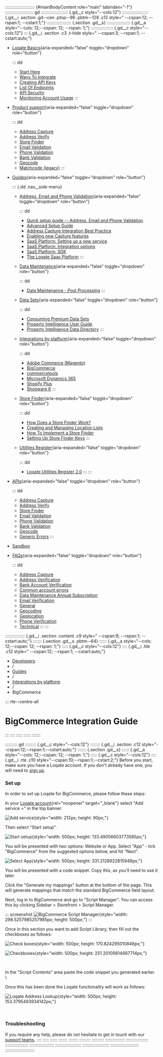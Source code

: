 :::::::::::::::::::::::: {#mainBodyContent role="main" tabindex="-1"}
::::::::::::::::::::::: gd
:::::::::::::::::::::: {.gd__c style="--cols:12"}
::::::::::::::::::::: {.gd__i .section .gd--cen .ptop--96 .pbtm--128 .c12 style=" --cspan:12; --rspan:1; --cstart:1;"}
:::::::::::::::::::: {.section .gd__s}
::::::::::::::::::: {.gd__a style="--cols: 12;--cspan: 12; --rspan: 1;"}
:::::::::::::::::: {.gd__c style="--cols:12"}
::: {.gd__i .section .c3 .t-hide style=" --cspan:3; --rspan:1; --cstart:auto;"}
- [Loqate Basics](#){aria-expanded="false" toggle="dropdown"
  role="button"}

  ::: dd
  - [Start Here](/developers/getting-started/)
  - [Ways To Integrate](/developers/getting-started/ways-to-integrate/)
  - [Creating API Keys](/developers/getting-started/creating-api-keys/)
  - [List Of Endpoints](/developers/getting-started/list-of-endpoints/)
  - [API Security](/developers/getting-started/api-security/)
  - [Monitoring Account
    Usage](/developers/getting-started/monitoring-account-usage/)
  :::
- [Product support](#){aria-expanded="false" toggle="dropdown"
  role="button"}

  ::: dd
  - [Address Capture](/developers/address-capture/)
  - [Address Verify](/developers/address-verify/)
  - [Store Finder](/developers/store-finder/)
  - [Email Validation](/developers/email-validation/)
  - [Phone Validation](/developers/phone-verification/)
  - [Bank Validation](/developers/bank-verification/)
  - [Geocode](/developers/geocode/)
  - [Matchcode (legacy)](/developers/matchcode/)
  :::
- [Guides](#){aria-expanded="false" toggle="dropdown" role="button"}

  ::: {.dd .nav__side-menu}
  - [Address, Email and Phone Validation](#){aria-expanded="false"
    toggle="dropdown" role="button"}

    ::: dd
    - [Quick setup guide -- Address, Email and Phone
      Validation](/developers/guides/quick/)
    - [Advanced Setup Guide](/developers/guides/advanced-setup-guide/)
    - [Address Capture Integration Best
      Practice](/developers/guides/address-capture-integration-best-practice/)
    - [Enabling new Capture
      features](/developers/guides/enabling-new-capture-features/)
    - [SaaS Platform: Setting up a new
      service](/developers/guides/saas-platform-setting-up/)
    - [SaaS Platform: Integration
      options](/developers/guides/saas-platform-integration-options/)
    - [SaaS Platform: SDK](/developers/guides/saas-platform-sdk/)
    - [The Loqate Saas
      Platform](/developers/guides/the-loqate-saas-platform/)
    :::
  - [Data Maintenance](#){aria-expanded="false" toggle="dropdown"
    role="button"}

    ::: dd
    - [Data Maintenance - Post
      Processing](/developers/guides/data-maintenance-post-processing/)
    :::
  - [Data Sets](#){aria-expanded="false" toggle="dropdown"
    role="button"}

    ::: dd
    - [Consuming Premium Data
      Sets](/developers/guides/consuming-premium-data-sets/)
    - [Property Intelligence User
      Guide](/developers/guides/property-intelligence-user-guide/)
    - [Property Intelligence Data
      Directory](/developers/guides/property-intelligence-data-directory/)
    :::
  - [Integrations by platform](#){aria-expanded="false"
    toggle="dropdown" role="button"}

    ::: dd
    - [Adobe Commerce
      (Magento)](/developers/guides/adobe-commerce-magento-integration-guide/)
    - [BigCommerce](/developers/guides/bigcommerce/)
    - [commercetools](/developers/guides/commercetools-integration/)
    - [Microsoft Dynamics
      365](/developers/guides/loqate-for-microsoft-dynamics-365/)
    - [Shopify
      Plus](/developers/guides/the-loqate-shopify-integration-guide/)
    - [Shopware
      6](/developers/guides/loqate-plugin-for-shopware-6-configuration-guide/)
    :::
  - [Store Finder](#){aria-expanded="false" toggle="dropdown"
    role="button"}

    ::: dd
    - [How Does a Store Finder
      Work?](/developers/guides/how-does-a-store-finder-work/)
    - [Creating and Managing Location
      Lists](/developers/guides/creating-and-managing-location-lists/)
    - [How To Implement a Store
      Finder](/developers/guides/how-to-implement-a-store-finder/)
    - [Setting Up Store Finder
      Keys](/developers/guides/setting-up-store-finder-keys/)
    :::
  - [Utilities Register](#){aria-expanded="false" toggle="dropdown"
    role="button"}

    ::: dd
    - [Loqate Utilities Register
      2.0](/developers/guides/loqate-utilities-register/)
    :::
  :::
- [APIs](/developers/api/){aria-expanded="false" toggle="dropdown"
  role="button"}

  ::: dd
  - [Address Capture](/developers/api/capture/)
  - [Address Verify](/developers/api/cleanseplus/)
  - [Store Finder](/developers/apis/location-services/)
  - [Email Validation](/developers/api/emailvalidation/)
  - [Phone Validation](/developers/api/phonenumbervalidation/)
  - [Bank Validation](/developers/api/bankaccountvalidation/)
  - [Geocode](/developers/api/distancesanddirections/)
  - [Generic Errors](/developers/api/generic-errors/)
  :::
- [Sandbox](/developers/sandbox/)
- [FAQs](#){aria-expanded="false" toggle="dropdown" role="button"}

  ::: dd
  - [Address Capture](/developers/faqs/Address-Capture)
  - [Address Verification](/developers/faqs/Address-Verification)
  - [Bank Account
    Verification](/developers/faqs/Bank-Account-Verification)
  - [Common account errors](/developers/faqs/Common-account-errors)
  - [Data Maintenance Annual
    Subscription](/developers/faqs/Data-Maintenance-Annual-Subscription)
  - [Email Verification](/developers/faqs/Email-Verification)
  - [General](/developers/faqs/General)
  - [Geocoding](/developers/faqs/Geocoding)
  - [Geolocation](/developers/faqs/Geolocation)
  - [Phone Verification](/developers/faqs/Phone-Verification)
  - [Technical](/developers/faqs/Technical)
  :::
:::

:::::::::::::::: {.gd__i .section .content .c9 style=" --cspan:9; --rspan:1; --cstart:auto;"}
::::::: {.section .gd__s .pbtm--64}
:::::: {.gd__a style="--cols: 12;--cspan: 12; --rspan: 1;"}
::::: {.gd__c style="--cols:12"}
:::: {.gd__i .tile .c12 style=" --cspan:12; --rspan:1; --cstart:auto;"}
- [Developers](/developers/)
- /
- [Guides](/developers/guides/)
- /
- [Integrations by
  platform](/developers/guides/integrations-by-platform)
- /
- BigCommerce

::: rte--centre-all
# BigCommerce Integration Guide
:::
::::
:::::
::::::
:::::::

:::::::::: gd
::::::::: {.gd__c style="--cols:12"}
:::::::: {.gd__i .section .c12 style="--cspan:12;--rspan:1;--cstart:auto;"}
::::::: {.section .gd__s}
:::::: {.gd__a style="--cols: 12;--cspan: 12; --rspan: 1;"}
::::: {.gd__c style="--cols:12"}
:::: {.gd__i .rte .c10 style="--cspan:10;--rspan:1;--cstart:2;"}
Before you start, make sure you have a Loqate account. If you don't
already have one, you will need to [sign
up](https://account.loqate.com/Register/).

### Set up 

In order to set up Loqate for BigCommerce, please follow these steps:

In your [Loqate
account](https://account.loqate.com/Login/){rel="noopener"
target="_blank"} select \"Add service +\" in the top banner.

![Add
service](https://cdn.gbgplc.com/lqt-website-legacy/media/3822/add-service.jpg){style="width: 212px; height: 90px;"}

Then select \"Start setup\".

![Start
setup](https://cdn.gbgplc.com/lqt-website-legacy/media/3823/start-setup.jpg){style="width: 500px; height: 133.49056603773585px;"}

You will be presented with two options: Website or App. Select \"App\" -
tick "BigCommerce" from the suggested options below, and hit \"Next\".

![Select
App](https://cdn.gbgplc.com/lqt-website-legacy/media/3821/select-app.png){style="width: 500px; height: 331.2128922815946px;"}

You will be presented with a code snippet. Copy this, as you\'ll need to
use it later.  

Click the \"Generate my mappings\" button at the bottom of the page.
This will generate mappings that match the standard BigCommerce field
layout. 

Next, log in to BigCommerce and go to \"Script Manager\". You can access
this by clicking Sidebar \> Storefront \> Script Manager.

::: screenshot
![BigCommerce Script
Manager](https://cdn.gbgplc.com/lqt-website-legacy/media/3818/script-manager.png){style="width: 298.5257985257985px; height: 500px;"}
:::

Once in this section you want to add Script Library, then fill out the
checkboxes as follows:

![Check
boxes](https://cdn.gbgplc.com/lqt-website-legacy/media/3817/checkboxes.png){style="width: 500px; height: 170.824295010846px;"}

![Checkboxes](https://cdn.gbgplc.com/lqt-website-legacy/media/3816/checkboxes2.png){style="width: 500px; height: 251.20109814687714px;"}

 

In the \"Script Contents\" area paste the code snippet you generated
earlier.\
\

Once this has been done the Loqate functionality will work as follows:

![Loqate Address
Lookup](https://cdn.gbgplc.com/lqt-website-legacy/media/3815/loqate-address-lookup.png){style="width: 500px; height: 153.3795493934142px;"}

 

### Troubleshooting

If you require any help, please do not hesitate to get in touch with our
[support teams](/resources/support/ "Support").
::::
:::::
::::::
:::::::
::::::::
:::::::::
::::::::::
::::::::::::::::
::::::::::::::::::
:::::::::::::::::::
::::::::::::::::::::
:::::::::::::::::::::
::::::::::::::::::::::
:::::::::::::::::::::::
::::::::::::::::::::::::
